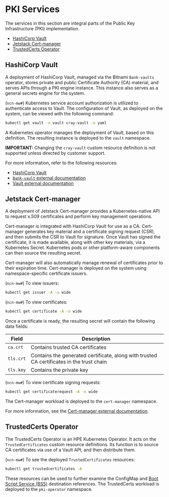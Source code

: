 # PKI Services

The services in this section are integral parts of the Public Key Infrastructure \(PKI\) implementation.

- [HashiCorp Vault](#hashicorp-vault)
- [Jetstack Cert-manager](#jetstack-cert-manager)
- [TrustedCerts Operator](#trustedcerts-operator)

## HashiCorp Vault

A deployment of HashiCorp Vault, managed via the Bitnami `Bank-vaults` operator, stores private and public
Certificate Authority \(CA\) material, and serves APIs through a PKI engine instance. This instance also serves as a general
secrets engine for the system.

(`ncn-mw#`) Kubernetes service account authorization is utilized to authenticate access to Vault. The configuration of Vault, as deployed on
the system, can be viewed with the following command:

```bash
kubectl get vault -n vault cray-vault -o yaml
```

A Kubernetes operator manages the deployment of Vault, based on this definition. The resulting instance is deployed to the `vault` namespace.

**IMPORTANT:** Changing the `cray-vault` custom resource definition is not supported unless directed by customer support.

For more information, refer to the following resources:

- [HashiCorp Vault](HashiCorp_Vault.md)
- [`Bank-vault` external documentation](https://banzaicloud.com/docs/bank-vaults/overview/)
- [Vault external documentation](https://www.vaultproject.io/docs)

## Jetstack Cert-manager

A deployment of Jetstack Cert-manager provides a Kubernetes-native API to request x.509 certificates and perform key management operations.

Cert-manager is integrated with HashiCorp Vault for use as a CA. Cert-manager generates key material and a certificate signing request
\(CSR\), and then submits the CSR to Vault for signature. Once Vault has signed the certificate, it is made available, along with other
key materials, via a Kubernetes Secret. Kubernetes pods or other platform-aware components can then source the resulting secret.

Cert-manager will also automatically manage renewal of certificates prior to their expiration time. Cert-manager is deployed on the
system using namespace-specific certificate issuers.

(`ncn-mw#`) To view issuers:

```bash
kubectl get issuer -A -o wide
```

(`ncn-mw#`) To view certificates:

```bash
kubectl get certificate -A -o wide
```

Once a certificate is ready, the resulting secret will contain the following data fields:

| Field   | Description                                                                               |
|---------|-------------------------------------------------------------------------------------------|
| `ca.crt`  | Contains trusted CA certificates                                                          |
| `tls.crt` | Contains the generated certificate, along with trusted CA certificates in the trust chain |
| `tls.key` | Contains the private key                                                                  |

(`ncn-mw#`) To view certificate signing requests:

```bash
kubectl get certificaterequest -A -o wide
```

The Cert-manager workload is deployed to the `cert-manager` namespace.

For more information, see the [Cert-manager external documentation](https://cert-manager.io/docs/).

## TrustedCerts Operator

The TrustedCerts Operator is an HPE Kubernetes Operator. It acts on the `TrustedCertificates` custom resource definitions. Its
function is to source CA certificates via use of a Vault API, and then distribute them.

(`ncn-mw#`) To see the deployed `TrustedCertificates` resources:

```bash
kubectl get trustedcertificates -A
```

These resources can be used to further examine the ConfigMap and [Boot Script Service (BSS)](../../glossary.md#boot-script-service-bss)
destination references. The TrustedCerts workload is deployed to the `pki-operator` namespace.
